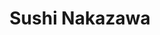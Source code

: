 ---
layout: place
title: "Sushi Nakazawa"
permalink: /district-of-columbia/washington/sushi-nakazawa.html
stateAbbr: DC
stateName: District of Columbia
cityName: Washington
seo:
  name: "Sushi Nakazawa"
  type: Restaurant
  links: http://www.sushinakazawa.com/
description: "Luxurious, Japanese omakase meals served in cozy, dark wood & gold surrounds, with a sushi counter. Looking for sushi in Washington, District of Columbia? Ch..."
place_id: ChIJ-f__HJq3t4kRmvtJRiDzurk
photos:
  - name: >-
      places/ChIJ-f__HJq3t4kRmvtJRiDzurk/photos/AeeoHcKHJ_N-Kx5LAgBCwtuVHKPDGOTCUp0Ta3jLMT-kQRNcvR4acT0xZnbHqk1qRDrXaPVdfsW_05Rzii4D6ImDg8arGtv3WjON7Z1t-NM7pfknRa0gbOdkBJQxTnnd0H7lg81t0RaBP545bYP-iz7RSK0D_u-ijjP51lniHZOIpF6kZSJqLz8zS57ATkJ7xM6gBoy0hLWr5-MFfhZkgq5DMQUxLlA-LIYh3gz7JadE5bFdz9q8U15pYUzNe3o0xNEvJYXrac19fxgUI2rnoeHZhzYd_6nicXUCKR15hV5CgWbJHCFoEvf9mzsZURIeEq5VkB0D5Vo0sPSCMgaItAQsltijyaRe70bdfmp7L38CbCl-i-GX14yZ7NnKyZPJt5HxrrWbuZyi_wgHsdlLrJbrd9NRMHcPdTiyq2Nzc7z5pJnxNQ
    widthPx: 1816
    heightPx: 4032
    authorAttributions:
      - displayName: Alex Rose
        uri: https://maps.google.com/maps/contrib/111122436581809415469
        photoUri: >-
          https://lh3.googleusercontent.com/a-/ALV-UjX-940oCLG6A3Wx_-f4qnVMosrutgQMRx1A67hP7JfTixHe030MYA=s100-p-k-no-mo
    flagContentUri: >-
      https://www.google.com/local/imagery/report/?cb_client=maps_api_places.places_api&image_key=!1e10!2sCIHM0ogKEICAgIDOmPPKcQ&hl=en-US
    googleMapsUri: >-
      https://www.google.com/maps/place//data=!3m4!1e2!3m2!1sCIHM0ogKEICAgIDOmPPKcQ!2e10!4m2!3m1!1s0x89b7b79a1cfffff9:0xb9baf3204649fb9a
  - name: >-
      places/ChIJ-f__HJq3t4kRmvtJRiDzurk/photos/AeeoHcKkB9bNfbowheb6jVSk3KvIW7kC4ARDmmVEGgulrH0NB6VZG_Jap5nxUTJEx-bG7cArKWvaE_vuuC0FOaoI4mCHxDKSGIE69TRlrfTa6q1Jhe0fWxk-2QDRtrUKAruRuiNDBt1mPfP3Le31WH-kRI_CvFnbMY_bA5JiPegq_0Im-EOv5BbOIvY22UEuzkjAeK5SmQ3DgXH-BAiKQ_nd9rS8uU1R3Iow0oSecjUXlzwG9dU5sDcxvr3EgJT-2JuGfwrkhlAQfnaENivq1R2K766xNtOhzvXBIZTu7dtZ7VlHsw
    widthPx: 1200
    heightPx: 630
    authorAttributions:
      - displayName: Sushi Nakazawa
        uri: https://maps.google.com/maps/contrib/112539062067958264480
        photoUri: >-
          https://lh3.googleusercontent.com/a/ACg8ocI--b-0906hJHAY5qDvVxaPaQk5MflBclp0tkHD8vP_Li4ZPg=s100-p-k-no-mo
    flagContentUri: >-
      https://www.google.com/local/imagery/report/?cb_client=maps_api_places.places_api&image_key=!1e10!2sAF1QipMgRQoIJKQlrgzFyCzIyFegoerHV7LJbOpdSkJN&hl=en-US
    googleMapsUri: >-
      https://www.google.com/maps/place//data=!3m4!1e2!3m2!1sAF1QipMgRQoIJKQlrgzFyCzIyFegoerHV7LJbOpdSkJN!2e10!4m2!3m1!1s0x89b7b79a1cfffff9:0xb9baf3204649fb9a
  - name: >-
      places/ChIJ-f__HJq3t4kRmvtJRiDzurk/photos/AeeoHcKrANUrt6EdUtoj7zP22wFfxmB7ociVwKgk3Hu8g2hGlR2CoNTpNWb-podwaWRiAaO16jFPf128uNkSHNC3EeqYkQrMxZ4pukvS3UdNjZ7SDHoy5OFV2t7nfnbKCI28ai-Rmbqyo511-84xXymCezg3q3qu6AIeJFQWMOtBjyRLqxxVHcTE4PT22DbSa7o1bMKKbMBTVNrTcr2EVanvsIirwwmxp9JIKtHBVjxaoyeclqE4wYsOnlUW11fbKVJ_jVHbg2KaHueXqwFk5HiZRwRqgvhgqStHfMNSntUdriYA7nDtjUFOPTUObE4ADVlG3o19geH3hkb4uDFUbukxLoebpXy8cdi53TpgHs82Rn3ookwkQdipx_aDz20ZK1lPud74cvJ-3JNNrYcXnPWW-hAdm_19J_jpWqBspD5zybhnDQ
    widthPx: 3000
    heightPx: 4000
    authorAttributions:
      - displayName: Huong Nguyen
        uri: https://maps.google.com/maps/contrib/102240161798007047726
        photoUri: >-
          https://lh3.googleusercontent.com/a-/ALV-UjU4il0DOxlhSi0j0ike29ldgh-ozV-MkaNyUMjornbMOSKJjyPf=s100-p-k-no-mo
    flagContentUri: >-
      https://www.google.com/local/imagery/report/?cb_client=maps_api_places.places_api&image_key=!1e10!2sCIHM0ogKEICAgMDIiuL6PA&hl=en-US
    googleMapsUri: >-
      https://www.google.com/maps/place//data=!3m4!1e2!3m2!1sCIHM0ogKEICAgMDIiuL6PA!2e10!4m2!3m1!1s0x89b7b79a1cfffff9:0xb9baf3204649fb9a
  - name: >-
      places/ChIJ-f__HJq3t4kRmvtJRiDzurk/photos/AeeoHcIOPVMonO6Ylnealn7RPh4u0TG697aLaonjmrldld3GhBa8dNL1IY1DcJTo0e4qvOLyUtND61UQ5aRMEM7iXe6uM2Y2Wqr2lBIDcQdbJOZ5BM4ROdwvqepUdQ8KZY5IrmeBqVgNhPiB3yATUwH2t_PVjqwmGQo_osPYJsGankBciZDp06ERRmu4jmkcwsV44yinUyb1ysQiIVL9kS3BlyJlgzxZbnEIff6A8b1APJitKYMbsiksGE_3D2EkitdaQetUjVdWr5QUc2A0aqiBXghN9LW7TDzXbTHJt4W5feyi0JsLywf6vS5r_lE4hq00h2NvVxRmdh1hN-VaxAmOzl_HWectZVbLDlA9uMvoBXJ7GjkcniVvOuh3VZhTdXkywnkHYVnioN5R6-OUMX8z2jjeVP8GPfoSujiACHr4Ie3mmA
    widthPx: 4000
    heightPx: 3000
    authorAttributions:
      - displayName: j chang
        uri: https://maps.google.com/maps/contrib/113819985450309458433
        photoUri: >-
          https://lh3.googleusercontent.com/a/ACg8ocKs62prsKqVuZE78R62EQL991XPVyRWw_xoguFVaRCYBTpmQA=s100-p-k-no-mo
    flagContentUri: >-
      https://www.google.com/local/imagery/report/?cb_client=maps_api_places.places_api&image_key=!1e10!2sCIHM0ogKEICAgID9v8S4Eg&hl=en-US
    googleMapsUri: >-
      https://www.google.com/maps/place//data=!3m4!1e2!3m2!1sCIHM0ogKEICAgID9v8S4Eg!2e10!4m2!3m1!1s0x89b7b79a1cfffff9:0xb9baf3204649fb9a
  - name: >-
      places/ChIJ-f__HJq3t4kRmvtJRiDzurk/photos/AeeoHcJlr1zcTqnS9_qxlAAEv-i6Ali7gOtiJXEN6mFJJtEQc835YAK6M60E5AaRvJTHKXSpo1xsR4GnN2_XkhECZLpaYCj9-ToLdZeQ9E1BJKZMJQulpSrLPlP0LjKxTcvqt1HNZC1WTeEbZv8Ve--5Uw3ouVflpWOoEifk6877qNSw8pOUg1vJeB2aGvivtwqXuDOQSfcpuqmnbmH98Nu45bb102Jx1GhPFcIMh4UqHWNu3ZZrlL5p1WGf33HJ3_YB-QndtxNDE-9U1yYrM2eVYfZ9RbDCe99zm8n5ixvhtvQrzKy6KoIau9es0gzLuXxyhrIMAfgt_PUBF3-uKapKKjr0oxAwUCnkElqvRR6XFHI0UHb-rZVE5qHzDpC2XPRoAOBljndUUSZ6g9SW3mf3RLHOjnBbCpDX8viisIpJY2fSwA
    widthPx: 2992
    heightPx: 2992
    authorAttributions:
      - displayName: Chloe Le
        uri: https://maps.google.com/maps/contrib/107329894687549403862
        photoUri: >-
          https://lh3.googleusercontent.com/a-/ALV-UjVvMoRx_1PcYtXC0tTyZbDUWxXZghGVnLE6amfCv93iernhSrE1=s100-p-k-no-mo
    flagContentUri: >-
      https://www.google.com/local/imagery/report/?cb_client=maps_api_places.places_api&image_key=!1e10!2sCIHM0ogKEICAgICv95XDJA&hl=en-US
    googleMapsUri: >-
      https://www.google.com/maps/place//data=!3m4!1e2!3m2!1sCIHM0ogKEICAgICv95XDJA!2e10!4m2!3m1!1s0x89b7b79a1cfffff9:0xb9baf3204649fb9a
  - name: >-
      places/ChIJ-f__HJq3t4kRmvtJRiDzurk/photos/AeeoHcK4j4MtzCKQ4hZarxrYk6VBWziddZp0mBS_xAIF4m-fzWOq8ad6Iv0TFOu4A-nHmp7SsZQZqwyAAPctFnIChvpSn0Zc_foReA-5DlrRG4BpJ71DGMaMglY3krTiOuJmtuGwFHG9idpphgnISWb87_SGOSpbDzkpNlFlRmpT5aNfWRYGeR8BHVnaK8ntnf99vB5OQIcAFxq4qeSkUw9vgVoOjJ9iHI4v8u5zB9lneGnnqVV29ug03mFTx99i4VEeKfVR_ZDR_98302LJIaLRFd9d0toyNpfPtvf4yZfy6B0odjdlVn7lV8r4mAvc5QvXwm_jcA_xPjFBlhhrndmzaW4viNinwD97uZ9rrfwj1TmxItxTmRWhH_sjwr5Tr2BpHT-K9sAipcLaQvkRhZ7mvHpdcJdj7u_uTXoYWEY-KJy5gg
    widthPx: 4032
    heightPx: 3024
    authorAttributions:
      - displayName: E
        uri: https://maps.google.com/maps/contrib/115979325448935155236
        photoUri: >-
          https://lh3.googleusercontent.com/a/ACg8ocKWZK3qhtEM3h6o0QD_jIra-tQuyoE6u4fy8AjTKYoJ6Xuz_A=s100-p-k-no-mo
    flagContentUri: >-
      https://www.google.com/local/imagery/report/?cb_client=maps_api_places.places_api&image_key=!1e10!2sCIHM0ogKEICAgMCgyuCgOA&hl=en-US
    googleMapsUri: >-
      https://www.google.com/maps/place//data=!3m4!1e2!3m2!1sCIHM0ogKEICAgMCgyuCgOA!2e10!4m2!3m1!1s0x89b7b79a1cfffff9:0xb9baf3204649fb9a
  - name: >-
      places/ChIJ-f__HJq3t4kRmvtJRiDzurk/photos/AeeoHcIUQ_BG7JLusqdyigXpYGglkor4AzDFwRpTBUcExXWuFzShAU-VnBxtf2apS8kJIOxEfJoBPFCLxwQbERGQ3NJWd9i_ayiVhQRqCNA4sTXOFmfaDcP40AOer7SvFHJFLKP1XM-ercohiR0nuQVi5rnKd_vEYbA8wK67YDdwmnCNtOlbG1iP6LcMURIyshZZ8HXI_O2DWu9p_Lx6DL08yb6we-jFEWfyWcg5OMqBs8WzWNlZBOSX85Mm8D8jvXvxnAdjVp_gH0goovzyWjIQweSXTdL0nqvwcy1UjUrnlUT9V8K11JnluXL5JS5OwN6FIThqrJjttYVUOolRsoriA8wUU6ykAkK2FFEcF77uqNgUts8S5XE1Uy8Sn8P2dQoFhJDNlqIsaLjazYFg_QaAELfhFAxea04YwTd4zlNFm5FqnQ
    widthPx: 4000
    heightPx: 3000
    authorAttributions:
      - displayName: Andy W
        uri: https://maps.google.com/maps/contrib/114854028778810156991
        photoUri: >-
          https://lh3.googleusercontent.com/a-/ALV-UjXIaLuHgG8P1GY14YHn_UPOlE-Ip-53umsMuG9VWnSpMvd4hLPU=s100-p-k-no-mo
    flagContentUri: >-
      https://www.google.com/local/imagery/report/?cb_client=maps_api_places.places_api&image_key=!1e10!2sCIHM0ogKEICAgICBqPKeag&hl=en-US
    googleMapsUri: >-
      https://www.google.com/maps/place//data=!3m4!1e2!3m2!1sCIHM0ogKEICAgICBqPKeag!2e10!4m2!3m1!1s0x89b7b79a1cfffff9:0xb9baf3204649fb9a
  - name: >-
      places/ChIJ-f__HJq3t4kRmvtJRiDzurk/photos/AeeoHcIKS5qhrFPRY6FCcjEnVqKzniAiYahB_5diDshPsgQVtOgF9SlhF74MVSQEGuGw-HS1xWYuJ16pLpkmg-PkUyAUhBIB3BQjgtuGyF1VckeFUIarNImuq3cFgpQg87ng3cnpnwRNh7ExU0VCxGm0keOqE0jaQr7a_o47MyLUywK5mYj4k7x_u9gyBjMdtLEJ1qePKZNy7rulQbHDJPtluWuByLV_4CcfLmzTmC8SVJaArD8J0_1lf3lIHgY-c_G-l-YdkbMZSBGvbLqzOrHS_OUShodYAqZVTsv3wGqP5fWOv4dvO-Db_XO3sad2TskujKaBsLIMpt4z6HGGIZfQSXmvAsiQZ8xI3dVfoO_oZrUmq82xC-YOh7ZH0e8OlYTBZDUivC25fttUGNVnUOQxRkGfu8YqYFqu2_uoed4L52ckqg
    widthPx: 4080
    heightPx: 3072
    authorAttributions:
      - displayName: Mia Melicosta
        uri: https://maps.google.com/maps/contrib/113891449241183963418
        photoUri: >-
          https://lh3.googleusercontent.com/a-/ALV-UjVZjb0Cm2tRYjA9jyje-kXUL4tD__tCjyuNRSSOSg6519CYaEHJ=s100-p-k-no-mo
    flagContentUri: >-
      https://www.google.com/local/imagery/report/?cb_client=maps_api_places.places_api&image_key=!1e10!2sCIHM0ogKEICAgIDvlLqoRw&hl=en-US
    googleMapsUri: >-
      https://www.google.com/maps/place//data=!3m4!1e2!3m2!1sCIHM0ogKEICAgIDvlLqoRw!2e10!4m2!3m1!1s0x89b7b79a1cfffff9:0xb9baf3204649fb9a
  - name: >-
      places/ChIJ-f__HJq3t4kRmvtJRiDzurk/photos/AeeoHcJNqYl1ARr_JH07yIst1hRfn0yJg052ezEzYJ7aTm2uIX_Ub83kqqHnONuXVGp1g1YHIXB1vC-PzznAcPKoYecfBFkbtwLJirkLI1tZlYCEwRlDXrfdCGxq3VpIafV5XjF11RWdNtxSjgHNynRzIr_vbVFBvv_taMlvCs0oQyQbcfF1OWFzLtfFl429zN25zX2M6jsjwNoBi8PTRvp6e9t7guVUM8B_UnrNc32yHkwln2mu5rZfVYXLJ8tBlbrduzx99XkdTPzkBZc2G_k4fUBO7egnOo4wCNSDEZAxu6xPA5yS70WIwRm8OVVczn2dKMc-OGdmp8vRx6S3FQ5Wjpgq0mmjrCj4H1onu0I4F_yRBInc9gqqBY1hW9IRLMk7cSOx0X-pnPIQZR73XXF-T6s0v0UO3v8SyhMdO85-QvHAn5av
    widthPx: 4000
    heightPx: 3000
    authorAttributions:
      - displayName: Helen Williams
        uri: https://maps.google.com/maps/contrib/102430042867180636510
        photoUri: >-
          https://lh3.googleusercontent.com/a-/ALV-UjXLSq3Q_GyVDchvioH673ZscRJVCxx-W-tI3fbJLQYa0nVOsFRJTg=s100-p-k-no-mo
    flagContentUri: >-
      https://www.google.com/local/imagery/report/?cb_client=maps_api_places.places_api&image_key=!1e10!2sCIHM0ogKEICAgIDXo-TXswE&hl=en-US
    googleMapsUri: >-
      https://www.google.com/maps/place//data=!3m4!1e2!3m2!1sCIHM0ogKEICAgIDXo-TXswE!2e10!4m2!3m1!1s0x89b7b79a1cfffff9:0xb9baf3204649fb9a
  - name: >-
      places/ChIJ-f__HJq3t4kRmvtJRiDzurk/photos/AeeoHcIX8WjicVsrzceArsOLnam7nFX0ypte9bDdsNH0kgC717E_DL-wOu9w6YS0jHrXJSNlZx7Hel5E2r8q9xNQi3LCRqvBhXk5OfFICs_yfQDCx7CV6u8fvFvuF0oknvEw_-64gcIJhDMs_xmA0vt-ViJnReX6sMivcM7g7pkV_CTb9XM2j5ml4g-xtHqf8Wc8bM06ypyUsxvZcXPbY4tM7rV31BjMufCyds4hA6HKU37P5D0pw1Vt_retfYZyG7Jg3fxL5Oc8goiOpFwiydxBQKrmt6gC52qqa4poglIsMso7rpgCER3ygw6tRx1CcTKZeEo1vrrI2tWWJJpUtTkreLI7ROkrbHGs1X1afjbZVdqoj5RaomOBTh1ivA6rviWytP0vhh9QAoxRUVV_JB9aQv0hBbOXnVnvEgcL0IFo1QjvnmPY
    widthPx: 3072
    heightPx: 4080
    authorAttributions:
      - displayName: Adam Eiland
        uri: https://maps.google.com/maps/contrib/118278067201109439831
        photoUri: >-
          https://lh3.googleusercontent.com/a-/ALV-UjWwDdNrajHXpX9q15fb2Azoii4pYpkNh1mWna3ZpbCFV2MXCnJmRw=s100-p-k-no-mo
    flagContentUri: >-
      https://www.google.com/local/imagery/report/?cb_client=maps_api_places.places_api&image_key=!1e10!2sCIHM0ogKEICAgID9kb2ZhAE&hl=en-US
    googleMapsUri: >-
      https://www.google.com/maps/place//data=!3m4!1e2!3m2!1sCIHM0ogKEICAgID9kb2ZhAE!2e10!4m2!3m1!1s0x89b7b79a1cfffff9:0xb9baf3204649fb9a
address: 1100 Pennsylvania Avenue NW, Washington, DC 20004, USA
street: 1100 Pennsylvania Avenue NW
city: Washington
state: DC
zip: '20004'
country: USA
neighborhood: Northwest Washington
latitude: '38.893707'
longitude: '-77.027622'
accessibility_options:
  wheelchairAccessibleEntrance: true
  wheelchairAccessibleRestroom: true
business_status: OPERATIONAL
name: Sushi Nakazawa
google_maps_links:
  directionsUri: >-
    https://www.google.com/maps/dir//''/data=!4m7!4m6!1m1!4e2!1m2!1m1!1s0x89b7b79a1cfffff9:0xb9baf3204649fb9a!3e0
  placeUri: https://maps.google.com/?cid=13383276562628606874
  writeAReviewUri: >-
    https://www.google.com/maps/place//data=!4m3!3m2!1s0x89b7b79a1cfffff9:0xb9baf3204649fb9a!12e1
  reviewsUri: >-
    https://www.google.com/maps/place//data=!4m4!3m3!1s0x89b7b79a1cfffff9:0xb9baf3204649fb9a!9m1!1b1
  photosUri: >-
    https://www.google.com/maps/place//data=!4m3!3m2!1s0x89b7b79a1cfffff9:0xb9baf3204649fb9a!10e5
primary_type: Sushi Restaurant
opening_hours:
  regular: null
  current: null
secondary_opening_hours:
  regular:
    weekdayDescriptions: null
    type: null
  current:
    weekdayDescriptions: null
    type: null
phone: (202) 289-3515
price_level: PRICE_LEVEL_VERY_EXPENSIVE
price_range: $100 &ndash; & up
rating: '4.7'
rating_count: 0
website: http://www.sushinakazawa.com/
reviews:
  - name: >-
      places/ChIJ-f__HJq3t4kRmvtJRiDzurk/reviews/ChZDSUhNMG9nS0VJQ0FnTURJaXVMNmJBEAE
    relativePublishTimeDescription: in the last week
    rating: 5
    text:
      text: >-
        The sushi is so fresh.  Their fish products are air shipped directly
        from Japan.  It was the best sushi we had in the US.  Every single piece
        was carefully crafted.
      languageCode: en
    originalText:
      text: >-
        The sushi is so fresh.  Their fish products are air shipped directly
        from Japan.  It was the best sushi we had in the US.  Every single piece
        was carefully crafted.
      languageCode: en
    authorAttribution:
      displayName: Huong Nguyen
      uri: https://www.google.com/maps/contrib/102240161798007047726/reviews
      photoUri: >-
        https://lh3.googleusercontent.com/a-/ALV-UjU4il0DOxlhSi0j0ike29ldgh-ozV-MkaNyUMjornbMOSKJjyPf=s128-c0x00000000-cc-rp-mo-ba5
    publishTime: '2025-04-08T18:14:43.204586Z'
    flagContentUri: >-
      https://www.google.com/local/review/rap/report?postId=ChZDSUhNMG9nS0VJQ0FnTURJaXVMNmJBEAE&d=17924085&t=1
    googleMapsUri: >-
      https://www.google.com/maps/reviews/data=!4m6!14m5!1m4!2m3!1sChZDSUhNMG9nS0VJQ0FnTURJaXVMNmJBEAE!2m1!1s0x89b7b79a1cfffff9:0xb9baf3204649fb9a
  - name: >-
      places/ChIJ-f__HJq3t4kRmvtJRiDzurk/reviews/ChdDSUhNMG9nS0VJQ0FnTUNnZ2FIbC1nRRAB
    relativePublishTimeDescription: a month ago
    rating: 3
    text:
      text: >-
        I was so excited to try Sushi Nakazawa because of its Michelin star and
        raving reviews, but I was thoroughly disappointed, to say the least. Out
        of all the omakases I’ve tried, this was pretty a pretty subpar
        experience.


        While the fish was extremely fresh and high quality, and every bite was
        truly delicious, the positives end there. Once you get to this price
        point, you’re not just paying for the food anymore, you’re paying for
        the experience. And spoiler alert, you won’t get that here.


        The service was extremely lackluster, especially from the moment you
        walk in. They seriously need to reconsider whoever they have working the
        front desk. She was extremely unwelcoming and frankly, just outright
        rude. We walked in and were not even greeted before we received a cold
        “do you want me to take your jacket.” Really? Our waiter on the other
        hand was very friendly and helpful with drink selections.


        Also, the chefs were extremely distant, if that makes sense. For every
        bite, they would serve you the piece and then mutter the name quietly,
        leaving you to wonder what exactly you were eating. I paid extra for the
        sushi bar to get a personal “experience” with the chefs, but honestly I
        would’ve had the same experience at a table with how impersonal it felt.
        I’ve had a much more intimate and interactive omakase at places that
        cost half the price here. And considering it has a Michelin, I think
        it’s completely unacceptable and undeserved. You leave not learning a
        single thing about any piece you’ve eaten, not their names, ingredients,
        or origin. You might get the fish name, if you can hear the chef.


        One other qualm I have is that, while delicious, I feel like the nigiri
        here is quite boring. There was nothing truly “extraordinary” or
        “creative” about the dishes served here. Every piece eventually just
        tasted the same. Same rice, same sauce, just a different type of fish
        for every bite. However, I’m aware this may just be more of a
        “traditional” type of omakase, so I’m not deducting any stars for this
        reason. Just something to keep in mind. If you’re looking for a
        contemporary take on sushi or just more creative innovations, look
        elsewhere, because you won’t find it here.
      languageCode: en
    originalText:
      text: >-
        I was so excited to try Sushi Nakazawa because of its Michelin star and
        raving reviews, but I was thoroughly disappointed, to say the least. Out
        of all the omakases I’ve tried, this was pretty a pretty subpar
        experience.


        While the fish was extremely fresh and high quality, and every bite was
        truly delicious, the positives end there. Once you get to this price
        point, you’re not just paying for the food anymore, you’re paying for
        the experience. And spoiler alert, you won’t get that here.


        The service was extremely lackluster, especially from the moment you
        walk in. They seriously need to reconsider whoever they have working the
        front desk. She was extremely unwelcoming and frankly, just outright
        rude. We walked in and were not even greeted before we received a cold
        “do you want me to take your jacket.” Really? Our waiter on the other
        hand was very friendly and helpful with drink selections.


        Also, the chefs were extremely distant, if that makes sense. For every
        bite, they would serve you the piece and then mutter the name quietly,
        leaving you to wonder what exactly you were eating. I paid extra for the
        sushi bar to get a personal “experience” with the chefs, but honestly I
        would’ve had the same experience at a table with how impersonal it felt.
        I’ve had a much more intimate and interactive omakase at places that
        cost half the price here. And considering it has a Michelin, I think
        it’s completely unacceptable and undeserved. You leave not learning a
        single thing about any piece you’ve eaten, not their names, ingredients,
        or origin. You might get the fish name, if you can hear the chef.


        One other qualm I have is that, while delicious, I feel like the nigiri
        here is quite boring. There was nothing truly “extraordinary” or
        “creative” about the dishes served here. Every piece eventually just
        tasted the same. Same rice, same sauce, just a different type of fish
        for every bite. However, I’m aware this may just be more of a
        “traditional” type of omakase, so I’m not deducting any stars for this
        reason. Just something to keep in mind. If you’re looking for a
        contemporary take on sushi or just more creative innovations, look
        elsewhere, because you won’t find it here.
      languageCode: en
    authorAttribution:
      displayName: Quynh Nguyen
      uri: https://www.google.com/maps/contrib/110489561679139717506/reviews
      photoUri: >-
        https://lh3.googleusercontent.com/a-/ALV-UjUs1MOl8SMYv5EPLTc6n8mfv4oxkIrnlpYYCkLfICpm8Ob_ikpJCw=s128-c0x00000000-cc-rp-mo-ba2
    publishTime: '2025-02-17T21:28:32.684491Z'
    flagContentUri: >-
      https://www.google.com/local/review/rap/report?postId=ChdDSUhNMG9nS0VJQ0FnTUNnZ2FIbC1nRRAB&d=17924085&t=1
    googleMapsUri: >-
      https://www.google.com/maps/reviews/data=!4m6!14m5!1m4!2m3!1sChdDSUhNMG9nS0VJQ0FnTUNnZ2FIbC1nRRAB!2m1!1s0x89b7b79a1cfffff9:0xb9baf3204649fb9a
  - name: >-
      places/ChIJ-f__HJq3t4kRmvtJRiDzurk/reviews/ChZDSUhNMG9nS0VJQ0FnSURYby1UWEl3EAE
    relativePublishTimeDescription: 5 months ago
    rating: 5
    text:
      text: >-
        WOW!!!!! This restaurant is the epidemy of fine dining in DC!


        The service itself was phenomenal - all four servers manning the dining
        room very present, engaged and circulated each of the tables with great
        precision. Each table setting was reset prior to the upcoming setting -
        used dishes were removed, beverages were refilled and tables were wiped
        down. Never once did I feel I had to hunt someone down - there was
        always a server eager to answer a question or assist with a request.


        The food was also TOP notch! I ordered the classic omakese w/ one added
        supplement. While there is an upgraded version of the omakase available
        I thought the classic was PERFECT! The flights were well planned,
        appropriately spaced out, and delicious. All in all, I fully intended to
        return to Sushi Nakazawa in the near future. The wine by the glass
        selection is also amazing - while expensive for the amount poured, the
        quality of the every wine served in unbeatable.


        A few tips to share with future diners. Online reservations are not
        released at the same time for solo diners as are for tables with 2+
        diners. Solo diners may make there reservations online about a week
        prior to their preferred date. Wine portions by the glass are VERY small
        - each pour may be at most 4 ounces - so if you intend to drink more
        than 8 ounces of wine/sake I would highly suggest ordering a full bottle
        instead - it will save you a tone of one at the end of the meal.
        Personally I would opt for the sushi table experience versus the dining
        room experience. While yes you do see the staff preparing each piece
        live, the entertainment value of the sushi table isn't that marginal
        compared to the regular dining experience.
      languageCode: en
    originalText:
      text: >-
        WOW!!!!! This restaurant is the epidemy of fine dining in DC!


        The service itself was phenomenal - all four servers manning the dining
        room very present, engaged and circulated each of the tables with great
        precision. Each table setting was reset prior to the upcoming setting -
        used dishes were removed, beverages were refilled and tables were wiped
        down. Never once did I feel I had to hunt someone down - there was
        always a server eager to answer a question or assist with a request.


        The food was also TOP notch! I ordered the classic omakese w/ one added
        supplement. While there is an upgraded version of the omakase available
        I thought the classic was PERFECT! The flights were well planned,
        appropriately spaced out, and delicious. All in all, I fully intended to
        return to Sushi Nakazawa in the near future. The wine by the glass
        selection is also amazing - while expensive for the amount poured, the
        quality of the every wine served in unbeatable.


        A few tips to share with future diners. Online reservations are not
        released at the same time for solo diners as are for tables with 2+
        diners. Solo diners may make there reservations online about a week
        prior to their preferred date. Wine portions by the glass are VERY small
        - each pour may be at most 4 ounces - so if you intend to drink more
        than 8 ounces of wine/sake I would highly suggest ordering a full bottle
        instead - it will save you a tone of one at the end of the meal.
        Personally I would opt for the sushi table experience versus the dining
        room experience. While yes you do see the staff preparing each piece
        live, the entertainment value of the sushi table isn't that marginal
        compared to the regular dining experience.
      languageCode: en
    authorAttribution:
      displayName: Helen Williams
      uri: https://www.google.com/maps/contrib/102430042867180636510/reviews
      photoUri: >-
        https://lh3.googleusercontent.com/a-/ALV-UjXLSq3Q_GyVDchvioH673ZscRJVCxx-W-tI3fbJLQYa0nVOsFRJTg=s128-c0x00000000-cc-rp-mo
    publishTime: '2024-10-30T16:54:44.672343Z'
    flagContentUri: >-
      https://www.google.com/local/review/rap/report?postId=ChZDSUhNMG9nS0VJQ0FnSURYby1UWEl3EAE&d=17924085&t=1
    googleMapsUri: >-
      https://www.google.com/maps/reviews/data=!4m6!14m5!1m4!2m3!1sChZDSUhNMG9nS0VJQ0FnSURYby1UWEl3EAE!2m1!1s0x89b7b79a1cfffff9:0xb9baf3204649fb9a
  - name: >-
      places/ChIJ-f__HJq3t4kRmvtJRiDzurk/reviews/ChdDSUhNMG9nS0VJQ0FnSUR2aWFTd29RRRAB
    relativePublishTimeDescription: 3 months ago
    rating: 5
    text:
      text: >-
        Every bite was a masterpiece and as soon as we walked in we were
        captivated. The ambiance was refined, and the service was impeccable.
        The curated selection or delicate pieces showcased incredible artistry
        and a deep understanding of flavor. Each piece was a shocase of textures
        and tastes. This is sushi culinary genius. This is hands down a top tier
        sushi experience.
      languageCode: en
    originalText:
      text: >-
        Every bite was a masterpiece and as soon as we walked in we were
        captivated. The ambiance was refined, and the service was impeccable.
        The curated selection or delicate pieces showcased incredible artistry
        and a deep understanding of flavor. Each piece was a shocase of textures
        and tastes. This is sushi culinary genius. This is hands down a top tier
        sushi experience.
      languageCode: en
    authorAttribution:
      displayName: DJ KULADE
      uri: https://www.google.com/maps/contrib/118229497628005205661/reviews
      photoUri: >-
        https://lh3.googleusercontent.com/a-/ALV-UjVxFbE4Yoj_XHPKm2GBT5-dBnWnpnlaraBhhzCkhY9l1ejvgPZD=s128-c0x00000000-cc-rp-mo-ba4
    publishTime: '2024-12-21T14:26:13.030918Z'
    flagContentUri: >-
      https://www.google.com/local/review/rap/report?postId=ChdDSUhNMG9nS0VJQ0FnSUR2aWFTd29RRRAB&d=17924085&t=1
    googleMapsUri: >-
      https://www.google.com/maps/reviews/data=!4m6!14m5!1m4!2m3!1sChdDSUhNMG9nS0VJQ0FnSUR2aWFTd29RRRAB!2m1!1s0x89b7b79a1cfffff9:0xb9baf3204649fb9a
  - name: >-
      places/ChIJ-f__HJq3t4kRmvtJRiDzurk/reviews/ChZDSUhNMG9nS0VJQ0FnTUNneXVDZ0dBEAE
    relativePublishTimeDescription: a month ago
    rating: 4
    text:
      text: >-
        Excellent Omakase, we sat at the counter which was a fun experience. At
        $190 for the regular Omakase, we enjoyed a great variety and a very
        traditional lineup of  ~15-20 pieces of nigiri and one handroll. I’d
        describe the vibe as a little intense, but definitely a treat for sushi
        lovers — very fresh, outstanding flavors and textures. There is also a
        Super Omakase option for $310 and other add ons / upgrades like Wagyu
        beef. The tea selection was great and they appeared to have one of the
        larger Japanese whiskey selections I’ve ever seen. Thank you!
      languageCode: en
    originalText:
      text: >-
        Excellent Omakase, we sat at the counter which was a fun experience. At
        $190 for the regular Omakase, we enjoyed a great variety and a very
        traditional lineup of  ~15-20 pieces of nigiri and one handroll. I’d
        describe the vibe as a little intense, but definitely a treat for sushi
        lovers — very fresh, outstanding flavors and textures. There is also a
        Super Omakase option for $310 and other add ons / upgrades like Wagyu
        beef. The tea selection was great and they appeared to have one of the
        larger Japanese whiskey selections I’ve ever seen. Thank you!
      languageCode: en
    authorAttribution:
      displayName: E
      uri: https://www.google.com/maps/contrib/115979325448935155236/reviews
      photoUri: >-
        https://lh3.googleusercontent.com/a/ACg8ocKWZK3qhtEM3h6o0QD_jIra-tQuyoE6u4fy8AjTKYoJ6Xuz_A=s128-c0x00000000-cc-rp-mo-ba3
    publishTime: '2025-02-15T22:27:16.302957Z'
    flagContentUri: >-
      https://www.google.com/local/review/rap/report?postId=ChZDSUhNMG9nS0VJQ0FnTUNneXVDZ0dBEAE&d=17924085&t=1
    googleMapsUri: >-
      https://www.google.com/maps/reviews/data=!4m6!14m5!1m4!2m3!1sChZDSUhNMG9nS0VJQ0FnTUNneXVDZ0dBEAE!2m1!1s0x89b7b79a1cfffff9:0xb9baf3204649fb9a
parking_options:
  freeParkingLot: false
  paidStreetParking: true
  paidGarageParking: true
payment_options:
  acceptsCreditCards: true
  acceptsDebitCards: true
  acceptsCashOnly: false
  acceptsNfc: true
allow_dogs: null
curbside_pickup: false
delivery: false
dine_in: true
good_for_children: false
good_for_groups: null
good_for_sports: false
live_music: false
menu_for_children: true
outdoor_seating: false
reservable: true
restroom: true
serves_beer: true
serves_breakfast: false
serves_brunch: false
serves_cocktails: null
serves_coffee: false
serves_dinner: true
serves_dessert: true
serves_lunch: true
serves_vegetarian_food: false
serves_wine: true
takeout: null
summary: >-
  Luxurious, Japanese omakase meals served in cozy, dark wood & gold surrounds,
  with a sushi counter.

---